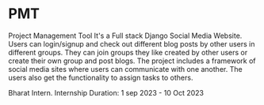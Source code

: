 # PMT
Project Management Tool
It's a Full stack Django Social Media Website. Users can login/signup and check out different blog posts by other users in different groups. They can join groups they like created by other users or create their own group and post blogs.
The project includes a framework of social media sites where users can communicate with one another. The users also get the functionality to assign tasks to others.

Bharat Intern. Internship Duration: 1 sep 2023 - 10 Oct 2023
